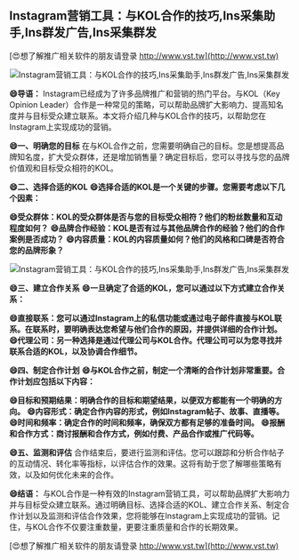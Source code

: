 ## **Instagram营销工具：与KOL合作的技巧,Ins采集助手,Ins群发广告,Ins采集群发**

[😍想了解推广相关软件的朋友请登录 http://www.vst.tw](http://www.vst.tw)

 <center><img src="https://vst.tw/MP4/tuiguang/png/0.png" alt="Instagram营销工具：与KOL合作的技巧,Ins采集助手,Ins群发广告,Ins采集群发"></center>

**😄导语：**
Instagram已经成为了许多品牌推广和营销的热门平台。与KOL（Key Opinion Leader）合作是一种常见的策略，可以帮助品牌扩大影响力、提高知名度并与目标受众建立联系。本文将介绍几种与KOL合作的技巧，以帮助您在Instagram上实现成功的营销。

**😄一、明确您的目标**
在与KOL合作之前，您需要明确自己的目标。您是想提高品牌知名度，扩大受众群体，还是增加销售量？确定目标后，您可以寻找与您的品牌价值观和目标受众相符的KOL。

**😄二、选择合适的KOL**
**😄选择合适的KOL是一个关键的步骤。您需要考虑以下几个因素：**

**😄受众群体：KOL的受众群体是否与您的目标受众相符？他们的粉丝数量和互动程度如何？**
**😄品牌合作经验：KOL是否有过与其他品牌合作的经验？他们的合作案例是否成功？**
**😄内容质量：KOL的内容质量如何？他们的风格和口碑是否符合您的品牌形象？**

 <center><img src="https://vst.tw/MP4/tuiguang/png/4.png" alt="Instagram营销工具：与KOL合作的技巧,Ins采集助手,Ins群发广告,Ins采集群发"></center>

**😄三、建立合作关系**
**😄一旦确定了合适的KOL，您可以通过以下方式建立合作关系：**

**😄直接联系：您可以通过Instagram上的私信功能或通过电子邮件直接与KOL联系。在联系时，要明确表达您希望与他们合作的原因，并提供详细的合作计划。**
**😄代理公司：另一种选择是通过代理公司与KOL合作。代理公司可以为您寻找并联系合适的KOL，以及协调合作细节。**

**😄四、制定合作计划**
**😄与KOL合作之前，制定一个清晰的合作计划非常重要。合作计划应包括以下内容：**

**😄目标和预期结果：明确合作的目标和期望结果，以便双方都能有一个明确的方向。**
**😄内容形式：确定合作内容的形式，例如Instagram帖子、故事、直播等。**
**😄时间和频率：确定合作的时间和频率，确保双方都有足够的准备时间。**
**😄报酬和合作方式：商讨报酬和合作方式，例如付费、产品合作或推广代码等。**

**😄五、监测和评估**
合作结束后，要进行监测和评估。您可以跟踪和分析合作帖子的互动情况、转化率等指标，以评估合作的效果。这将有助于您了解哪些策略有效，以及如何优化未来的合作。

**😄结语：**
与KOL合作是一种有效的Instagram营销工具，可以帮助品牌扩大影响力并与目标受众建立联系。通过明确目标、选择合适的KOL、建立合作关系、制定合作计划以及监测和评估合作效果，您将能够在Instagram上实现成功的营销。记住，与KOL合作不仅要注重数量，更要注重质量和合作的长期效果。

[😍想了解推广相关软件的朋友请登录 http://www.vst.tw](http://www.vst.tw)



